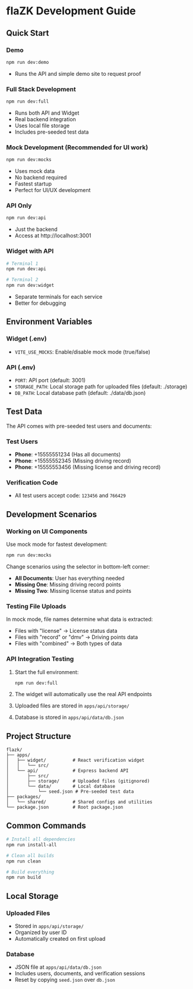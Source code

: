 # flaZK Development Guide

## Quick Start

### Demo

```bash
npm run dev:demo
```

- Runs the API and simple demo site to request proof

### Full Stack Development

```bash
npm run dev:full
```

- Runs both API and Widget
- Real backend integration
- Uses local file storage
- Includes pre-seeded test data

### Mock Development (Recommended for UI work)

```bash
npm run dev:mocks
```

- Uses mock data
- No backend required
- Fastest startup
- Perfect for UI/UX development

### API Only

```bash
npm run dev:api
```

- Just the backend
- Access at http://localhost:3001

### Widget with API

```bash
# Terminal 1
npm run dev:api

# Terminal 2
npm run dev:widget
```

- Separate terminals for each service
- Better for debugging

## Environment Variables

### Widget (.env)

- `VITE_USE_MOCKS`: Enable/disable mock mode (true/false)

### API (.env)

- `PORT`: API port (default: 3001)
- `STORAGE_PATH`: Local storage path for uploaded files (default: ./storage)
- `DB_PATH`: Local database path (default: ./data/db.json)

## Test Data

The API comes with pre-seeded test users and documents:

### Test Users

- **Phone**: +15555551234 (Has all documents)
- **Phone**: +15555552345 (Missing driving record)
- **Phone**: +15555553456 (Missing license and driving record)

### Verification Code

- All test users accept code: `123456` and `766429`

## Development Scenarios

### Working on UI Components

Use mock mode for fastest development:

```bash
npm run dev:mocks
```

Change scenarios using the selector in bottom-left corner:

- **All Documents**: User has everything needed
- **Missing One**: Missing driving record points
- **Missing Two**: Missing license status and points

### Testing File Uploads

In mock mode, file names determine what data is extracted:

- Files with "license" → License status data
- Files with "record" or "dmv" → Driving points data
- Files with "combined" → Both types of data

### API Integration Testing

1. Start the full environment:

   ```bash
   npm run dev:full
   ```

2. The widget will automatically use the real API endpoints

3. Uploaded files are stored in `apps/api/storage/`

4. Database is stored in `apps/api/data/db.json`

## Project Structure

```
flazk/
├── apps/
│   ├── widget/          # React verification widget
│   │   └── src/
│   └── api/             # Express backend API
│       ├── src/
│       ├── storage/     # Uploaded files (gitignored)
│       └── data/        # Local database
│           └── seed.json # Pre-seeded test data
├── packages/
│   └── shared/          # Shared configs and utilities
└── package.json         # Root package.json
```

## Common Commands

```bash
# Install all dependencies
npm run install-all

# Clean all builds
npm run clean

# Build everything
npm run build
```

## Local Storage

### Uploaded Files

- Stored in `apps/api/storage/`
- Organized by user ID
- Automatically created on first upload

### Database

- JSON file at `apps/api/data/db.json`
- Includes users, documents, and verification sessions
- Reset by copying `seed.json` over `db.json`
